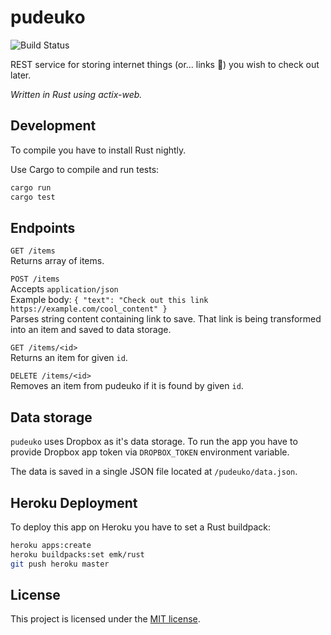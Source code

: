 # pudeuko
![Build Status](https://github.com/Deseteral/pudeuko/workflows/Build/badge.svg)

REST service for storing internet things (or... links 🤔) you wish to check out later.

*Written in Rust using actix-web.*

## Development
To compile you have to install Rust nightly.

Use Cargo to compile and run tests:
```sh
cargo run
cargo test
```

## Endpoints
`GET /items` \
Returns array of items.

`POST /items` \
Accepts `application/json` \
Example body: `{ "text": "Check out this link https://example.com/cool_content" }` \
Parses string content containing link to save. That link is being transformed into an item and saved
to data storage.

`GET /items/<id>` \
Returns an item for given `id`.

`DELETE /items/<id>` \
Removes an item from pudeuko if it is found by given `id`.

## Data storage
`pudeuko` uses Dropbox as it's data storage. To run the app you have to provide Dropbox app token
via  `DROPBOX_TOKEN` environment variable.

The data is saved in a single JSON file located at `/pudeuko/data.json`.

## Heroku Deployment
To deploy this app on Heroku you have to set a Rust buildpack:
```sh
heroku apps:create
heroku buildpacks:set emk/rust
git push heroku master
```

## License
This project is licensed under the [MIT license](LICENSE).
